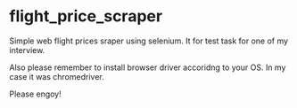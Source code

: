 # flight_price_scraper
Simple web flight prices sraper using selenium. It for test task for one of my interview.

Also please remember to install browser driver accoridng to your OS. In my case it was chromedriver.

Please engoy!
